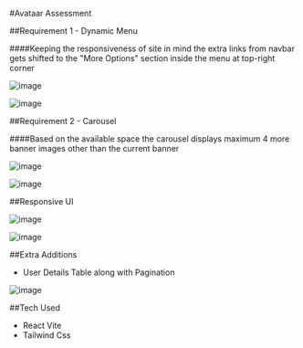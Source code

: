 #Avataar Assessment

##Requirement 1 - Dynamic Menu

####Keeping the responsiveness of site in mind the extra links from navbar gets shifted to the "More Options" section inside the menu at top-right corner

![image](https://github.com/Aseem5047/avataar/assets/80787027/e4ef80b8-e21b-47bb-8e45-555f070b8076)

![image](https://github.com/Aseem5047/avataar/assets/80787027/a1ea6f69-c266-48e9-97a2-7d4789c5b5a4)


##Requirement 2 - Carousel

####Based on the available space the carousel displays maximum 4 more banner images other than the current banner

![image](https://github.com/Aseem5047/avataar/assets/80787027/5a7e4fc0-3e1b-47a1-8d5d-2577628d251b)

![image](https://github.com/Aseem5047/avataar/assets/80787027/e16143f0-c180-402e-a08a-dd1715da358c)

##Responsive UI

![image](https://github.com/Aseem5047/avataar/assets/80787027/ab561e27-cdb5-4be2-8a6a-99d2a9bbdd85)

![image](https://github.com/Aseem5047/avataar/assets/80787027/20501466-2ff5-4a6f-a1b5-af8cd793e265)

##Extra Additions

  * User Details Table along with Pagination

![image](https://github.com/Aseem5047/avataar/assets/80787027/78036f6a-27cc-48e1-acce-25b200a37678)


##Tech Used
  * React Vite
  * Tailwind Css


